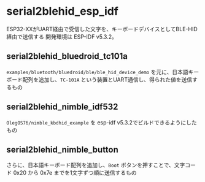 # serial2blehid_esp_idf
ESP32-XXがUART経由で受信した文字を、キーボードデバイスとしてBLE-HID経由で送信する
開発環境は ESP-IDF v5.3.2。

## serial2blehid_bluedroid_tc101a

`examples/bluetooth/bluedroid/ble/ble_hid_device_demo` を元に、日本語キーボード配列を追加し、`TC-101A` という装置とUART通信し、得られた値を送信するもの


## serial2blehid_nimble_idf532

`OlegOS76/nimble_kbdhid_example` を esp-idf v5.3.2でビルドできるようにしたもの


## serial2blehid_nimble_button

さらに、日本語キーボード配列を追加し、`Boot` ボタンを押すことで、文字コード 0x20 から 0x7e までを1文字ずつ順に送信するもの

